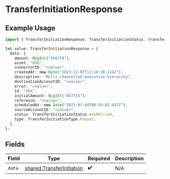 # TransferInitiationResponse

## Example Usage

```typescript
import { TransferInitiationResponse, TransferInitiationStatus, TransferInitiationType } from "@formance/formance-sdk/sdk/models/shared";

let value: TransferInitiationResponse = {
  data: {
    amount: BigInt("858778"),
    asset: "USD",
    connectorID: "<value>",
    createdAt: new Date("2023-12-07T11:18:30.114Z"),
    description: "Multi-channelled executive hierarchy",
    destinationAccountID: "<value>",
    error: "<value>",
    id: "XXX",
    initialAmount: BigInt("667715"),
    reference: "<value>",
    scheduledAt: new Date("2023-01-04T08:50:02.647Z"),
    sourceAccountID: "<value>",
    status: TransferInitiationStatus.AskRetried,
    type: TransferInitiationType.Payout,
  },
};
```

## Fields

| Field                                                                         | Type                                                                          | Required                                                                      | Description                                                                   |
| ----------------------------------------------------------------------------- | ----------------------------------------------------------------------------- | ----------------------------------------------------------------------------- | ----------------------------------------------------------------------------- |
| `data`                                                                        | [shared.TransferInitiation](../../../sdk/models/shared/transferinitiation.md) | :heavy_check_mark:                                                            | N/A                                                                           |